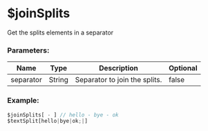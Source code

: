 # $joinSplits
Get the splits elements in a separator

### Parameters:
| Name        | Type        | Description                          | Optional |
| ----------- | ----------- | ------------------------------------ | -------- |
| separator   | String      | Separator to join the splits.        | false    |

### Example:
```js
$joinSplits[ - ] // hello - bye - ok
$textSplit[hello|bye|ok;|]
```
